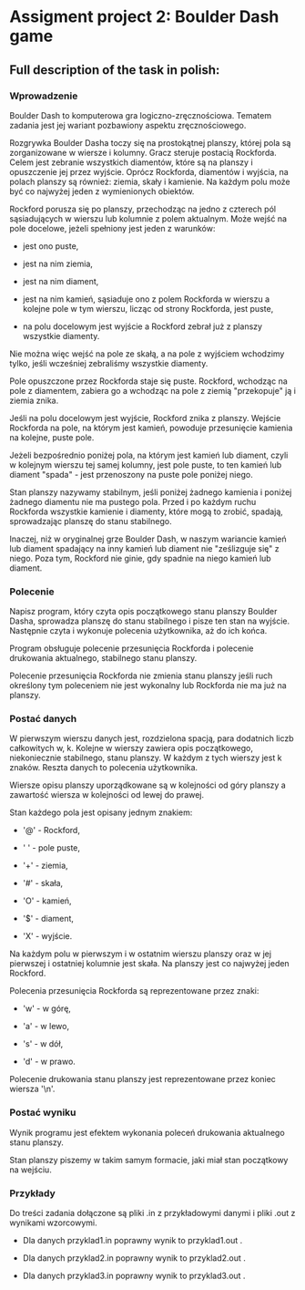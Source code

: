 # Assigment project 2: Boulder Dash game

## Full description of the task in polish:

### Wprowadzenie
Boulder Dash to komputerowa gra logiczno-zręcznościowa. Tematem zadania jest jej wariant pozbawiony aspektu zręcznościowego.

Rozgrywka Boulder Dasha toczy się na prostokątnej planszy, której pola są zorganizowane w wiersze i kolumny. Gracz steruje postacią Rockforda. Celem jest zebranie wszystkich diamentów, które są na planszy i opuszczenie jej przez wyjście. Oprócz Rockforda, diamentów i wyjścia, na polach planszy są również: ziemia, skały i kamienie. Na każdym polu może być co najwyżej jeden z wymienionych obiektów.

Rockford porusza się po planszy, przechodząc na jedno z czterech pól sąsiadujących w wierszu lub kolumnie z polem aktualnym. Może wejść na pole docelowe, jeżeli spełniony jest jeden z warunków:

- jest ono puste,

- jest na nim ziemia,

- jest na nim diament,

- jest na nim kamień, sąsiaduje ono z polem Rockforda w wierszu a kolejne pole w tym wierszu, licząc od strony Rockforda, jest puste,

- na polu docelowym jest wyjście a Rockford zebrał już z planszy wszystkie diamenty.

Nie można więc wejść na pole ze skałą, a na pole z wyjściem wchodzimy tylko, jeśli wcześniej zebraliśmy wszystkie diamenty.

Pole opuszczone przez Rockforda staje się puste. Rockford, wchodząc na pole z diamentem, zabiera go a wchodząc na pole z ziemią "przekopuje" ją i ziemia znika.

Jeśli na polu docelowym jest wyjście, Rockford znika z planszy. Wejście Rockforda na pole, na którym jest kamień, powoduje przesunięcie kamienia na kolejne, puste pole.

Jeżeli bezpośrednio poniżej pola, na którym jest kamień lub diament, czyli w kolejnym wierszu tej samej kolumny, jest pole puste, to ten kamień lub diament "spada" - jest przenoszony na puste pole poniżej niego.

Stan planszy nazywamy stabilnym, jeśli poniżej żadnego kamienia i poniżej żadnego diamentu nie ma pustego pola. Przed i po każdym ruchu Rockforda wszystkie kamienie i diamenty, które mogą to zrobić, spadają, sprowadzając planszę do stanu stabilnego.

Inaczej, niż w oryginalnej grze Boulder Dash, w naszym wariancie kamień lub diament spadający na inny kamień lub diament nie "ześlizguje się" z niego. Poza tym, Rockford nie ginie, gdy spadnie na niego kamień lub diament.

### Polecenie
Napisz program, który czyta opis początkowego stanu planszy Boulder Dasha, sprowadza planszę do stanu stabilnego i pisze ten stan na wyjście. Następnie czyta i wykonuje polecenia użytkownika, aż do ich końca.

Program obsługuje polecenie przesunięcia Rockforda i polecenie drukowania aktualnego, stabilnego stanu planszy.

Polecenie przesunięcia Rockforda nie zmienia stanu planszy jeśli ruch określony tym poleceniem nie jest wykonalny lub Rockforda nie ma już na planszy.

### Postać danych
W pierwszym wierszu danych jest, rozdzielona spacją, para dodatnich liczb całkowitych w, k. Kolejne w wierszy zawiera opis początkowego, niekoniecznie stabilnego, stanu planszy. W każdym z tych wierszy jest k znaków. Reszta danych to polecenia użytkownika.

Wiersze opisu planszy uporządkowane są w kolejności od góry planszy a zawartość wiersza w kolejności od lewej do prawej.

Stan każdego pola jest opisany jednym znakiem:

- '@' - Rockford,

- ' ' - pole puste,

- '+' - ziemia,

- '#' - skała,

- 'O' - kamień,

- '$' - diament,

- 'X' - wyjście.

Na każdym polu w pierwszym i w ostatnim wierszu planszy oraz w jej pierwszej i ostatniej kolumnie jest skała. Na planszy jest co najwyżej jeden Rockford.

Polecenia przesunięcia Rockforda są reprezentowane przez znaki:

- 'w' - w górę,

- 'a' - w lewo,

- 's' - w dół,

- 'd' - w prawo.

Polecenie drukowania stanu planszy jest reprezentowane przez koniec wiersza '\n'.

### Postać wyniku
Wynik programu jest efektem wykonania poleceń drukowania aktualnego stanu planszy.

Stan planszy piszemy w takim samym formacie, jaki miał stan początkowy na wejściu.

### Przykłady
Do treści zadania dołączone są pliki .in z przykładowymi danymi i pliki .out z wynikami wzorcowymi.

- Dla danych przyklad1.in poprawny wynik to przyklad1.out .

- Dla danych przyklad2.in poprawny wynik to przyklad2.out .

- Dla danych przyklad3.in poprawny wynik to przyklad3.out .
